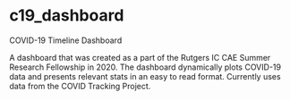 # c19_dashboard
COVID-19 Timeline Dashboard

A dashboard that was created as a part of the Rutgers IC CAE Summer Research Fellowship in 2020. 
The dashboard dynamically plots COVID-19 data and presents relevant stats in an easy to read format. 
Currently uses data from the COVID Tracking Project.
